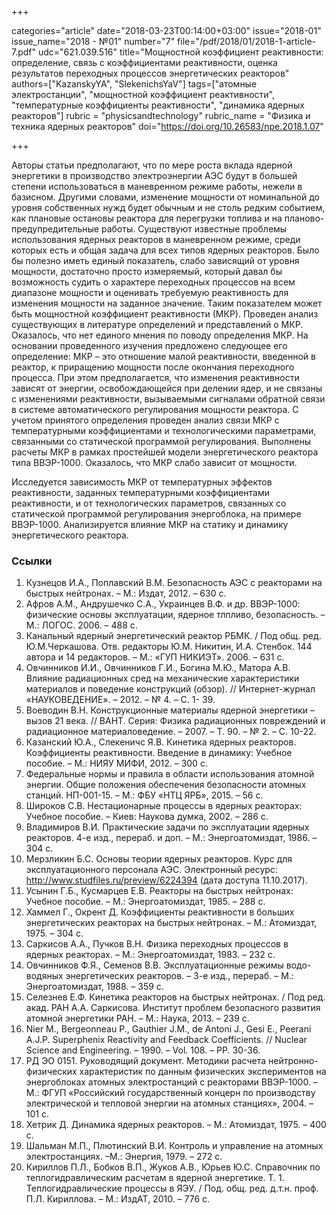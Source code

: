 +++

categories="article"
date="2018-03-23T00:14:00+03:00"
issue="2018-01"
issue_name="2018 - №01"
number="7"
file="/pdf/2018/01/2018-1-article-7.pdf"
udc="621.039.516"
title="Мощностной коэффициент реактивности: определение, связь с коэффициентами реактивности, оценка результатов переходных процессов энергетических реакторов"
authors=["KazanskyYA", "SlekenichsYaV"]
tags=["атомные электростанции", "мощностной коэффициент реактивности", "температурные коэффициенты реактивности", "динамика ядерных реакторов"]
rubric = "physicsandtechnology"
rubric_name = "Физика и техника ядерных реакторов"
doi="https://doi.org/10.26583/npe.2018.1.07"

+++

Авторы статьи предполагают, что по мере роста вклада ядерной энергетики в производство электроэнергии АЭС будут в большей степени использоваться в маневренном режиме работы, нежели в базисном. Другими словами, изменение мощности от номинальной до уровня собственных нужд будет обычным и не столь редким событием, как плановые остановы реактора для перегрузки топлива и на планово-предупредительные работы. Существуют известные проблемы использования ядерных реакторов в маневренном режиме, среди которых есть и общая задача для всех типов ядерных реакторов. Было бы полезно иметь единый показатель, слабо зависящий от уровня мощности, достаточно просто измеряемый, который давал бы возможность судить о характере переходных процессов на всем диапазоне мощности и оценивать требуемую реактивность для изменения мощности на заданное значение. Таким показателем может быть мощностной коэффициент реактивности (МКР). Проведен анализ существующих в литературе определений и представлений о МКР. Оказалось, что нет единого мнения по поводу определения МКР. На основании проведенного изучения предложено следующее его определение: МКР – это отношение малой реактивности, введенной в реактор, к приращению мощности после окончания переходного процесса. При этом предполагается, что изменения реактивности зависят от энергии, освобождающейся при делении ядер, и не связаны с изменениями реактивности, вызываемыми сигналами обратной связи в системе автоматического регулирования мощности реактора. С учетом принятого определения проведен анализ связи МКР с температурными коэффициентами и технологическими параметрами, связанными со статической программой регулирования. Выполнены расчеты МКР в рамках простейшей модели энергетического реактора типа ВВЭР-1000. Оказалось, что МКР слабо зависит от мощности.

Исследуется зависимость МКР от температурных эффектов реактивности, заданных температурными коэффициентами реактивности, и от технологических параметров, связанных со статической программой регулирования энергоблока, на примере ВВЭР-1000. Анализируется влияние МКР на статику и динамику энергетического реактора.

### Ссылки

1. Кузнецов И.А., Поплавский В.М. Безопасность АЭС с реакторами на быстрых нейтронах. – М.: Издат, 2012. – 630 с.
2. Афров А.М., Андрушечко С.А., Украинцев В.Ф. и др. ВВЭР-1000: физические основы эксплуатации, ядерное тлпливо, безопасность. – М.: ЛОГОС. 2006. – 488 с.
3. Канальный ядерный энергетический реактор РБМК. / Под общ. ред. Ю.М.Черкашова. Отв. редакторы Ю.М. Никитин, И.А. Стенбок. 144 автора и 14 редакторов. – М.: «ГУП НИКИЭТ». 2006. – 631 с.
4. Овчинников И.И., Овчинников Г.И., Богина М.Ю., Матора А.В. Влияние радиационных сред на механические характеристики материалов и поведение конструкций (обзор). // Интернет-журнал «НАУКОВЕДЕНИЕ». – 2012. – № 4. – С. 1- 39.
5. Воеводин В.Н. Конструкционные материалы ядерной энергетики – вызов 21 века. // ВАНТ. Серия: Физика радиационных повреждений и радиационное материаловедение. – 2007. – Т. 90. – № 2. – С. 10-22.
6. Казанский Ю.А., Слекеничс Я.В. Кинетика ядерных реакторов. Коэффициенты реактивности. Введение в динамику: Учебное пособие. – М.: НИЯУ МИФИ, 2012. – 300 c.
7. Федеральные нормы и правила в области использования атомной энергии. Общие положения обеспечения безопасности атомных станций. НП-001-15. – М.: ФБУ «НТЦ ЯРБ», 2015. – 56 с.
8. Широков С.В. Нестационарные процессы в ядерных реакторах: Учебное пособие. – Киев: Наукова думка, 2002. – 286 с.
9. Владимиров В.И. Практические задачи по эксплуатации ядерных реакторов. 4-е изд., перераб. и доп. – М.: Энергоатомиздат, 1986. – 304 с.
10. Мерзликин Б.С. Основы теории ядерных реакторов. Курс для эксплуатационного персонала АЭС. Электронный ресурс: http://www.studfiles.ru/preview/6224394 (дата доступа 11.10.2017).
11. Усынин Г.Б., Кусмарцев Е.В. Реакторы на быстрых нейтронах: Учебное пособие. – М.: Энергоатомиздат, 1985. – 288 с.
12. Хаммел Г., Окрент Д. Коэффициенты реактивности в больших энергетических реакторах на быстрых нейтронах. – М.: Атомиздат, 1975. – 304 с.
13. Саркисов А.А., Пучков В.Н. Физика переходных процессов в ядерных реакторах. – М.: Энергоатомиздат, 1983. – 232 с.
14. Овчинников Ф.Я., Семенов В.В. Эксплуатационные режимы водо-водяных энергетических реакторов. – 3-е изд., перераб. – М.: Энергоатомиздат, 1988. – 359 с.
15. Селезнев Е.Ф. Кинетика реакторов на быстрых нейтронах. / Под ред. акад. РАН А.А. Саркисова. Институт проблем безопасного развития атомной энергетики РАН. – М.: Наука, 2013. – 239 с.
16. Nier M., Bergeonneau P., Gauthier J.M., de Antoni J., Gesi E., Peerani A.J.P. Superphenix Reactivity and Feedback Coefficients. // Nuclear Science and Engineering. – 1990. – Vol. 108. – PP. 30-36.
17. РД ЭО 0151. Руководящий документ. Методики расчета нейтронно-физических характеристик по данным физических экспериментов на энергоблоках атомных электростанций с реакторами ВВЭР-1000. – М.: ФГУП «Российский государственный концерн по производству электрической и тепловой энергии на атомных станциях», 2004. – 101 с.
18. Хетрик Д. Динамика ядерных реакторов. – М.: Атомиздат, 1975. – 400 с.
19. Шальман М.П., Плютинский В.И. Контроль и управление на атомных электростанциях. –М.: Энергия, 1979. – 272 с.
20. Кириллов П.Л., Бобков В.П., Жуков А.В., Юрьев Ю.С. Справочник по теплогидравлическим расчетам в ядерной энергетике. Т. 1. Теплогидравлические процессы в ЯЭУ. / Под. общ. ред. д.т.н. проф. П.Л. Кириллова. – М.: ИздАТ, 2010. – 776 с.